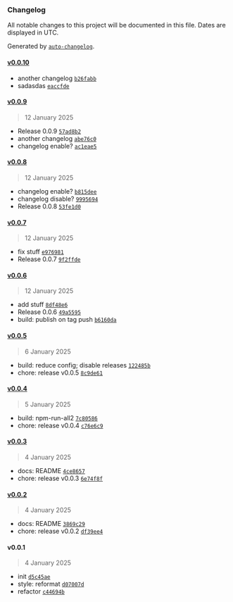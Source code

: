 ### Changelog

All notable changes to this project will be documented in this file. Dates are displayed in UTC.

Generated by [`auto-changelog`](https://github.com/CookPete/auto-changelog).

#### [v0.0.10](https://github.com//gander-tools/playground-js-lib.git/compare/v0.0.9...v0.0.10)

- another changelog [`b26fabb`](https://github.com//gander-tools/playground-js-lib.git/commit/b26fabb12b730c79766ba8dbf6eaec337cf69cec)
- sadasdas [`eaccfde`](https://github.com//gander-tools/playground-js-lib.git/commit/eaccfdeb7d8350b9ed033066f18ca9e31997e3cd)

#### [v0.0.9](https://github.com//gander-tools/playground-js-lib.git/compare/v0.0.8...v0.0.9)

> 12 January 2025

- Release 0.0.9 [`57ad8b2`](https://github.com//gander-tools/playground-js-lib.git/commit/57ad8b2fd66e79ce05ced3c4d15895e4437a43a0)
- another changelog [`abe76c0`](https://github.com//gander-tools/playground-js-lib.git/commit/abe76c02e512edd117c89f82194aa1b182dbbb3a)
- changelog enable? [`ac1eae5`](https://github.com//gander-tools/playground-js-lib.git/commit/ac1eae59ea47ac0a9b1f2feb765dcc4efbe79027)

#### [v0.0.8](https://github.com//gander-tools/playground-js-lib.git/compare/v0.0.7...v0.0.8)

> 12 January 2025

- changelog enable? [`b815dee`](https://github.com//gander-tools/playground-js-lib.git/commit/b815dee0ee991a31eab81726363fa463b6ca1c71)
- changelog disable? [`9995694`](https://github.com//gander-tools/playground-js-lib.git/commit/9995694864424f67fe2f52140d4eedade6aa0096)
- Release 0.0.8 [`53fe1d0`](https://github.com//gander-tools/playground-js-lib.git/commit/53fe1d0ee8184f6c2508aaccc875d3f99108314f)

#### [v0.0.7](https://github.com//gander-tools/playground-js-lib.git/compare/v0.0.6...v0.0.7)

> 12 January 2025

- fix stuff [`e976981`](https://github.com//gander-tools/playground-js-lib.git/commit/e97698157bba44e03a68f1b23e776826007f170a)
- Release 0.0.7 [`9f2ffde`](https://github.com//gander-tools/playground-js-lib.git/commit/9f2ffded2baaee57dc48aefee6f8f338baec6ddf)

#### [v0.0.6](https://github.com//gander-tools/playground-js-lib.git/compare/v0.0.5...v0.0.6)

> 12 January 2025

- add stuff [`8df48e6`](https://github.com//gander-tools/playground-js-lib.git/commit/8df48e6af62ae805949fa9edd083721878e92129)
- Release 0.0.6 [`49a5595`](https://github.com//gander-tools/playground-js-lib.git/commit/49a5595982e45f54f0b9267689686e8a9ba70f44)
- build: publish on tag push [`b6160da`](https://github.com//gander-tools/playground-js-lib.git/commit/b6160da9e8366bf9122d6fa642e070a7b28926d3)

#### [v0.0.5](https://github.com//gander-tools/playground-js-lib.git/compare/v0.0.4...v0.0.5)

> 6 January 2025

- build: reduce config; disable releases [`122485b`](https://github.com//gander-tools/playground-js-lib.git/commit/122485b19bf52bf6b3552c2d3eb0401a55730a00)
- chore: release v0.0.5 [`8c9de61`](https://github.com//gander-tools/playground-js-lib.git/commit/8c9de612ef15aa73caa908ad5dd31e5c24960efe)

#### [v0.0.4](https://github.com//gander-tools/playground-js-lib.git/compare/v0.0.3...v0.0.4)

> 5 January 2025

- build: npm-run-all2 [`7c80586`](https://github.com//gander-tools/playground-js-lib.git/commit/7c80586706e5b0ea83f39106e7724c9eb8817d79)
- chore: release v0.0.4 [`c76e6c9`](https://github.com//gander-tools/playground-js-lib.git/commit/c76e6c9334163642350438e079367cb5aa2fe82a)

#### [v0.0.3](https://github.com//gander-tools/playground-js-lib.git/compare/v0.0.2...v0.0.3)

> 4 January 2025

- docs: README [`4ce8657`](https://github.com//gander-tools/playground-js-lib.git/commit/4ce86570a2862513d5965bca1a1bcb979d544c38)
- chore: release v0.0.3 [`6e74f8f`](https://github.com//gander-tools/playground-js-lib.git/commit/6e74f8f3aba5b6119152bbfa5f1a47c43035050b)

#### [v0.0.2](https://github.com//gander-tools/playground-js-lib.git/compare/v0.0.1...v0.0.2)

> 4 January 2025

- docs: README [`3869c29`](https://github.com//gander-tools/playground-js-lib.git/commit/3869c2943dd10bbc5a05ac408fd425bdff29af0a)
- chore: release v0.0.2 [`df39ee4`](https://github.com//gander-tools/playground-js-lib.git/commit/df39ee47359810c68317732c5eb11c6bb7f25ae2)

#### v0.0.1

> 4 January 2025

- init [`d5c45ae`](https://github.com//gander-tools/playground-js-lib.git/commit/d5c45ae93cb1668690ed7a4b4f38dc5ff779f05c)
- style: reformat [`d07007d`](https://github.com//gander-tools/playground-js-lib.git/commit/d07007dfa01eb88da1dbc8a1e0ff0837317a20e9)
- refactor [`c44694b`](https://github.com//gander-tools/playground-js-lib.git/commit/c44694b9369257686edc521589ae836d90ec517d)
